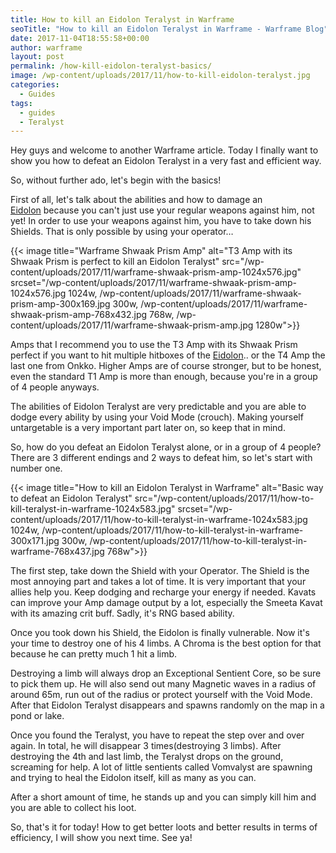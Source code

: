 ```yaml
---
title: How to kill an Eidolon Teralyst in Warframe
seoTitle: "How to kill an Eidolon Teralyst in Warframe - Warframe Blog"
date: 2017-11-04T18:55:58+00:00
author: warframe
layout: post
permalink: /how-kill-eidolon-teralyst-basics/
image: /wp-content/uploads/2017/11/how-to-kill-eidolon-teralyst.jpg
categories:
  - Guides
tags:
  - guides
  - Teralyst
---
```

Hey guys and welcome to another Warframe article. Today I finally want to show you how to defeat an Eidolon Teralyst in a very fast and efficient way.
  
<!--more-->

So, without further ado, let's begin with the basics!

First of all, let's talk about the abilities and how to damage an [Eidolon](https://warframeblog.com/eidolons-drop-arcane-enhancements/) because you can't just use your regular weapons against him, not yet! In order to use your weapons against him, you have to take down his Shields. That is only possible by using your operator&#8230;

{{< image title="Warframe Shwaak Prism Amp" alt="T3 Amp with its Shwaak Prism is perfect to kill an Eidolon Teralyst" src="/wp-content/uploads/2017/11/warframe-shwaak-prism-amp-1024x576.jpg" srcset="/wp-content/uploads/2017/11/warframe-shwaak-prism-amp-1024x576.jpg 1024w, /wp-content/uploads/2017/11/warframe-shwaak-prism-amp-300x169.jpg 300w, /wp-content/uploads/2017/11/warframe-shwaak-prism-amp-768x432.jpg 768w, /wp-content/uploads/2017/11/warframe-shwaak-prism-amp.jpg 1280w">}}

Amps that I recommend you to use the T3 Amp with its Shwaak Prism perfect if you want to hit multiple hitboxes of the [Eidolon](https://warframeblog.com/spawn-defeat-gantulyst-hydrolyst/).. or the T4 Amp the last one from Onkko. Higher Amps are of course stronger, but to be honest, even the standard T1 Amp is more than enough, because you're in a group of 4 people anyways.

The abilities of Eidolon Teralyst are very predictable and you are able to dodge every ability by using your Void Mode (crouch). Making yourself untargetable is a very important part later on, so keep that in mind.

So, how do you defeat an Eidolon Teralyst alone, or in a group of 4 people? There are 3 different endings and 2 ways to defeat him, so let's start with number one.

{{< image title="How to kill an Eidolon Teralyst in Warframe" alt="Basic way to defeat an Eidolon Teralyst" src="/wp-content/uploads/2017/11/how-to-kill-teralyst-in-warframe-1024x583.jpg" srcset="/wp-content/uploads/2017/11/how-to-kill-teralyst-in-warframe-1024x583.jpg 1024w, /wp-content/uploads/2017/11/how-to-kill-teralyst-in-warframe-300x171.jpg 300w, /wp-content/uploads/2017/11/how-to-kill-teralyst-in-warframe-768x437.jpg 768w">}}

The first step, take down the Shield with your Operator. The Shield is the most annoying part and takes a lot of time. It is very important that your allies help you. Keep dodging and recharge your energy if needed. Kavats can improve your Amp damage output by a lot, especially the Smeeta Kavat with its amazing crit buff. Sadly, it's RNG based ability.

Once you took down his Shield, the Eidolon is finally vulnerable. Now it's your time to destroy one of his 4 limbs. A Chroma is the best option for that because he can pretty much 1 hit a limb.

Destroying a limb will always drop an Exceptional Sentient Core, so be sure to pick them up. He will also send out many Magnetic waves in a radius of around 65m, run out of the radius or protect yourself with the Void Mode. After that Eidolon Teralyst disappears and spawns randomly on the map in a pond or lake.

Once you found the Teralyst, you have to repeat the step over and over again. In total, he will disappear 3 times(destroying 3 limbs). After destroying the 4th and last limb, the Teralyst drops on the ground, screaming for help. A lot of little sentients called Vomvalyst are spawning and trying to heal the Eidolon itself, kill as many as you can.

After a short amount of time, he stands up and you can simply kill him and you are able to collect his loot.

So, that's it for today! How to get better loots and better results in terms of efficiency, I will show you next time. See ya!